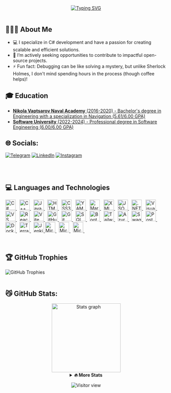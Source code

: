 <div align="center">

<a href="https://mdimidov.github.io/MyResume/">
  <img src="https://readme-typing-svg.demolab.com?font=&weight=800&size=44&duration=4000&pause=500&color=029E2F&center=true&vCenter=true&width=600&height=58&lines=Hi+there!+%F0%9F%91%8B;I'm+Mariyan+Dimidov+%F0%9F%91%A8%E2%80%8D%F0%9F%92%BB;Welcome+to+my+profile;Click+me+to+see+my+CV" 
    alt="Typing SVG" />
</a>
</div>
<br>

## 🤸🏻‍♂️ About Me

- 💻 I specialize in C# development and have a passion for creating scalable and efficient solutions.
- 🤝 I’m actively seeking opportunities to contribute to impactful open-source projects.
- ⚡ Fun fact: Debugging can be like solving a mystery, but unlike Sherlock Holmes, I don't mind spending hours in the process (though coffee helps)!
  <br>

## 🎓 Education

- [**Nikola Vaptsarov Naval Academy** (2016-2020) - Bachelor's degree in Engineering with a specialization in Navigation (5.61/6.00 GPA)](https://mdimidov.github.io/MyResume/img/certificates/naval/naval-diploma.jpg)
- [**Software University** (2022-2024) - Professional degree in Software Engineering (6.00/6.00 GPA)](https://softuni.bg/certificates/details/234872/33620e90)

## 🌐 Socials:

[![Telegram](https://img.shields.io/badge/Telegram-%231877F2.svg?logo=Telegram&logoColor=white)](https://t.me/MDimidov)
[![LinkedIn](https://img.shields.io/badge/LinkedIn-%230077B5.svg?logo=linkedin&logoColor=white)](https://www.linkedin.com/in/dimidov)
[![Instagram](https://img.shields.io/badge/Instagram-%23E4405F.svg?logo=Instagram&logoColor=white)](https://www.instagram.com/m_dimidov)

<br>
<br>

## 💻 Languages and Technologies

<p align="left">
  <!-- C# -->
  <a href="https://learn.microsoft.com/dotnet/csharp/" title="C#">
    <img src="https://cdn.jsdelivr.net/gh/devicons/devicon/icons/csharp/csharp-original.svg" alt="C#" height="32"/>
  </a>&nbsp;
  <!-- C++ -->
  <a href="https://isocpp.org/" title="C++">
    <img src="https://cdn.jsdelivr.net/gh/devicons/devicon/icons/cplusplus/cplusplus-original.svg" alt="C++" height="32"/>
  </a>&nbsp;
  <!-- JavaScript -->
  <a href="https://javascript.info/" title="JavaScript">
    <img src="https://cdn.jsdelivr.net/gh/devicons/devicon/icons/javascript/javascript-original.svg" alt="JavaScript" height="32"/>
  </a>&nbsp;
  <!-- HTML 5 -->
  <a href="https://html.spec.whatwg.org/" title="HTML5">
    <img src="https://cdn.jsdelivr.net/gh/devicons/devicon/icons/html5/html5-original.svg" alt="HTML5" height="32"/>
  </a>&nbsp;
  <!-- CSS 3 -->
  <a href="https://www.w3.org/Style/CSS/" title="CSS3">
    <img src="https://cdn.jsdelivr.net/gh/devicons/devicon/icons/css3/css3-original.svg" alt="CSS3" height="32"/>
  </a>&nbsp;
  <!-- Yaml -->
  <a href="https://yaml.org/" title="YAML">
  <img src="https://cdn.jsdelivr.net/gh/devicons/devicon/icons/yaml/yaml-original.svg" alt="YAML" height="32" />
  </a>&nbsp;
  <!-- Markdown -->
  <a href="https://www.markdownguide.org/" title="Markdown">
  <img src="https://cdn.jsdelivr.net/gh/devicons/devicon/icons/markdown/markdown-original.svg" alt="Markdown" height="32" />
  </a>&nbsp;
  <!-- XML -->
  <a href="https://www.w3.org/XML/" title="XML">
  <img src="https://cdn.jsdelivr.net/gh/devicons/devicon/icons/xml/xml-original.svg" alt="XML" height="32" />
  </a>&nbsp;
  <!-- JSON -->
  <a href="https://www.json.org/" title="JSON">
    <img src="https://cdn.jsdelivr.net/gh/devicons/devicon/icons/json/json-original.svg" alt="JSON" height="32" />
  </a>&nbsp;
  <!-- .NET -->
  <a href="https://dotnet.microsoft.com/" title=".NET">
    <img src="https://cdn.jsdelivr.net/gh/devicons/devicon/icons/dotnetcore/dotnetcore-original.svg" alt=".NET" height="32"/>
  </a>&nbsp;
  <!-- Visual Studio -->
  <a href="https://visualstudio.microsoft.com/" title="Visual Studio">
    <img src="https://cdn.jsdelivr.net/gh/devicons/devicon/icons/visualstudio/visualstudio-plain.svg" alt="Visual Studio" height="32"/>
  </a>&nbsp;
  <!-- Visual Studio Code -->
  <a href="https://code.visualstudio.com/" title="VS Code">
    <img src="https://cdn.jsdelivr.net/gh/devicons/devicon/icons/vscode/vscode-original.svg" alt="VS Code" height="32"/>
  </a>&nbsp;
  <!-- React -->
  <a href="https://react.dev/" title="React">
    <img src="https://cdn.jsdelivr.net/gh/devicons/devicon/icons/react/react-original.svg" alt="React" height="32"/>
  </a>&nbsp;
  <!-- Vite -->
  <a href="https://vitejs.dev/" title="Vite">
    <img src="https://cdn.jsdelivr.net/gh/devicons/devicon/icons/vitejs/vitejs-original.svg" alt="Vite" height="32"/>
  </a>&nbsp;
  <!-- GitHub -->
  <a href="https://github.com/MDimidov" title="GitHub">
    <img src="https://cdn.jsdelivr.net/gh/devicons/devicon/icons/github/github-original.svg" alt="GitHub" height="32"/>
  </a>&nbsp;
  <!-- Git -->
  <a href="https://git-scm.com/" title="Git">
    <img src="https://cdn.jsdelivr.net/gh/devicons/devicon/icons/git/git-original.svg" alt="Git" height="32"/>
  </a>&nbsp;
  <!-- SQL Server -->
  <a href="https://www.microsoft.com/sql-server" title="SQL Server">
    <img src="https://cdn.jsdelivr.net/gh/devicons/devicon/icons/microsoftsqlserver/microsoftsqlserver-plain.svg" alt="SQL Server" height="32"/>
  </a>&nbsp;
  <!-- Bootstrap -->
  <a href="https://getbootstrap.com/" title="Bootstrap">
    <img src="https://cdn.jsdelivr.net/gh/devicons/devicon/icons/bootstrap/bootstrap-original.svg" alt="Bootstrap" height="32"/>
  </a>&nbsp;
  <!-- TailWind CSS -->
  <a href="https://tailwindcss.com/" title="Tailwind CSS">
    <img src="https://cdn.jsdelivr.net/gh/devicons/devicon/icons/tailwindcss/tailwindcss-original.svg" alt="Tailwind CSS" height="32" />
  </a>&nbsp;
  <!-- Azure -->
  <a href="https://azure.microsoft.com/" title="Azure">
    <img src="https://cdn.jsdelivr.net/gh/devicons/devicon/icons/azure/azure-original.svg" alt="Azure" height="32"/>
  </a>&nbsp;
  <!-- Swagger -->
  <a href="https://swagger.io/" title="Swagger / OpenAPI">
    <img src="https://cdn.jsdelivr.net/gh/devicons/devicon/icons/openapi/openapi-original.svg" alt="Swagger / OpenAPI" height="32" />
  </a>&nbsp;
  <!-- Postman -->
  <a href="https://www.postman.com/" title="Postman">
    <img src="https://cdn.jsdelivr.net/gh/devicons/devicon/icons/postman/postman-original.svg" alt="Postman" height="32" />
  </a>&nbsp;
  <!-- Docker -->
  <a href="https://www.docker.com/" title="Docker">
    <img src="https://cdn.jsdelivr.net/gh/devicons/devicon/icons/docker/docker-original.svg" alt="Docker" height="32"/>
  </a>&nbsp;
  <!-- Terraform -->
  <a href="https://www.terraform.io/" title="Terraform">
    <img src="https://cdn.jsdelivr.net/gh/devicons/devicon/icons/terraform/terraform-original.svg" alt="Terraform" height="32"/>
  </a>&nbsp;
  <!-- Jenkiins -->
  <a href="https://www.jenkins.io/" title="Jenkins">
    <img src="https://cdn.jsdelivr.net/gh/devicons/devicon/icons/jenkins/jenkins-original.svg" alt="Jenkins" height="32"/>
  </a>
  <!-- Microsoft Excel -->
  <a href="https://www.microsoft.com/microsoft-365/excel" title="Microsoft Excel">
    <img src="https://upload.wikimedia.org/wikipedia/commons/3/34/Microsoft_Office_Excel_%282019%E2%80%93present%29.svg" alt="Microsoft Excel" height="32" />
  </a>&nbsp;
  <!-- Microsoft Word -->
  <a href="https://www.microsoft.com/microsoft-365/word" title="Microsoft Word">
    <img src="https://upload.wikimedia.org/wikipedia/commons/f/fd/Microsoft_Office_Word_%282019%E2%80%93present%29.svg" alt="Microsoft Word" height="32" />
  </a>&nbsp;
  <!-- Microsoft Powrpoint -->
  <a href="https://www.microsoft.com/microsoft-365/powerpoint" title="Microsoft PowerPoint (2019–present)">
    <img src="https://commons.wikimedia.org/wiki/Special:FilePath/Microsoft_Office_PowerPoint_%282019%E2%80%93present%29.svg" alt="Microsoft PowerPoint (2019–present)" height="32" />
  </a>&nbsp;
</p>
<br>


## 🏆 GitHub Trophies

![GitHub Trophies](https://github-trophies.vercel.app/?username=MDimidov&theme=matrix&no-frame=true&no-bg=true&margin-w=4)
<br>
<br>

## 😼 GitHub Stats:

<div align="center">
  <img src="https://github-readme-stats.vercel.app/api?username=MDimidov&show_icons=true&theme=transparent&hide_border=true&text_color=595959&title_color=2b8405&icon_color=38761d&show=reviews,prs_merged_percentage" height="215"          alt="Stats graph"  />
 
   <details>
    <summary><b>🔥 More Stats</b></summary>
    <img src="https://github-readme-streak-stats-theta-ochre-42.vercel.app?user=MDimidov&theme=shadow-green&hide_border=true&short_numbers=true&fire=EB5454&date_format=j%20M%5B%20Y%5D" alt="GitHub Streak" />
    <br>
    <img src="https://github-readme-stats.vercel.app/api/top-langs/?username=MDimidov&show_icons=true&theme=transparent&hide_border=true&text_color=595959&title_color=2b8405" alt="Top Languages"/>
    <br>
    <br>
    <img src="https://github-readme-stats.vercel.app/api/wakatime?username=MDimidov&theme=transparent&hide_border=true&text_color=595959&title_color=2b8405" alt="Top Contributed Repos"/>
    <br>
    <br>
    <img src="https://github-contributor-stats.vercel.app/api?username=MDimidov&limit=5&theme=transparent&hide_border=true&text_color=595959&title_color=2b8405&combine_all_yearly_contributions=true" alt="Top Contributed Repos"/>
    <br>
    <br>
    <img src="https://github-profile-summary-cards.vercel.app/api/cards/profile-details?username=MDimidov&theme=chartreuse_dark&hide_border=true" alt="Contributions" />
  </details>

</div>

<div align="center">

  ![Visitor view](https://komarev.com/ghpvc/?username=MDimidov&color=267208&style=plastic&abbreviated=true&label=Profile+Visits)
</div>